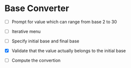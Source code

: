 # Base Converter

- [ ] Prompt for value which can range from base 2 to 30 
- [ ] Iterative menu
- [ ] Specify initial base and final base
- [x] Validate that the value actually belongs to the initial base
- [ ] Compute the convertion


